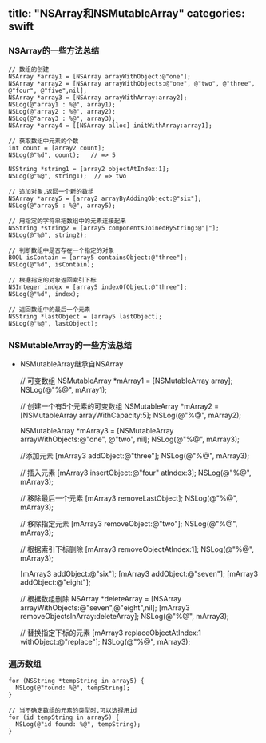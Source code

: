 title: "NSArray和NSMutableArray"
categories: swift
---
### NSArray的一些方法总结
  
    // 数组的创建
    NSArray *array1 = [NSArray arrayWithObject:@"one"];
    NSArray *array2 = [NSArray arrayWithObjects:@"one", @"two", @"three", @"four", @"five",nil];
    NSArray *array3 = [NSArray arrayWithArray:array2];
    NSLog(@"array1 : %@", array1);
    NSLog(@"array2 : %@", array2);
    NSLog(@"array3 : %@", array3);
    NSArray *array4 = [[NSArray alloc] initWithArray:array1];
    
    // 获取数组中元素的个数
    int count = [array2 count];
    NSLog(@"%d", count);   // => 5
    
    NSString *string1 = [array2 objectAtIndex:1];
    NSLog(@"%@", string1);  // => two
    
    // 追加对象,返回一个新的数组
    NSArray *array5 = [array2 arrayByAddingObject:@"six"];
    NSLog(@"array5 : %@", array5);
    
    // 用指定的字符串把数组中的元素连接起来
    NSString *string2 = [array5 componentsJoinedByString:@"|"];
    NSLog(@"%@", string2);
    
    // 判断数组中是否存在一个指定的对象
    BOOL isContain = [array5 containsObject:@"three"];
    NSLog(@"%d", isContain);
    
    // 根据指定的对象返回索引下标
    NSInteger index = [array5 indexOfObject:@"three"];
    NSLog(@"%d", index);
    
    // 返回数组中的最后一个元素
    NSString *lastObject = [array5 lastObject];
    NSLog(@"%@", lastObject);


### NSMutableArray的一些方法总结
* NSMutableArray继承自NSArray


    // 可变数组
    NSMutableArray *mArray1 = [NSMutableArray array];
    NSLog(@"%@", mArray1);
    
    // 创建一个有5个元素的可变数组
    NSMutableArray *mArray2 = [NSMutableArray arrayWithCapacity:5];
    NSLog(@"%@", mArray2);
    
    NSMutableArray *mArray3 = [NSMutableArray arrayWithObjects:@"one", @"two", nil];
    NSLog(@"%@", mArray3);
    
    //添加元素
    [mArray3 addObject:@"three"];
    NSLog(@"%@", mArray3);
    
    // 插入元素
    [mArray3 insertObject:@"four" atIndex:3];
    NSLog(@"%@", mArray3);
    
    // 移除最后一个元素
    [mArray3 removeLastObject];
    NSLog(@"%@", mArray3);
    
    // 移除指定元素
    [mArray3 removeObject:@"two"];
    NSLog(@"%@", mArray3);
    
    // 根据索引下标删除
    [mArray3 removeObjectAtIndex:1];
    NSLog(@"%@", mArray3);
    
    [mArray3 addObject:@"six"];
    [mArray3 addObject:@"seven"];
    [mArray3 addObject:@"eight"];
    
    // 根据数组删除
    NSArray *deleteArray = [NSArray arrayWithObjects:@"seven",@"eight",nil];
    [mArray3 removeObjectsInArray:deleteArray];
    NSLog(@"%@", mArray3);
    
    // 替换指定下标的元素
    [mArray3 replaceObjectAtIndex:1 withObject:@"replace"];
    NSLog(@"%@", mArray3);

### 遍历数组
    
    for (NSString *tempString in array5) {
      NSLog(@"found: %@", tempString);
    }
    
    // 当不确定数组的元素的类型时,可以选择用id
    for (id tempString in array5) {
      NSLog(@"id found: %@", tempString);
    }
